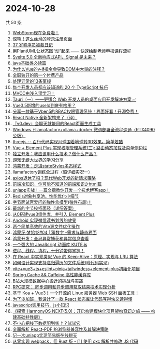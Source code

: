 # 2024-10-28

共 50 条

<!-- BEGIN JUEJIN -->
<!-- 最后更新时间 2024-10-28 01:13:05 +0800 -->
1. [WebStorm现在免费啦！](https://juejin.cn/post/7429381641700048923)
1. [惊艳！这么丝滑的登录注册页面](https://juejin.cn/post/7429393194482483235)
1. [37 岁程序员被裁日记](https://juejin.cn/post/7430031817254944805)
1. [用PlantUML让状态图“动”起来 —— 快速绘制老师申报课程流程](https://juejin.cn/post/7429612898833219638)
1. [Svelte 5.0 全新响应式API，Signal 是未来？](https://juejin.cn/post/7429151185884987430)
1. [java基础类必读篇](https://juejin.cn/post/7429373097238888485)
1. [为什么Vue的v-if指令会导致DOM中大量的<!-- v-if -->注释？](https://juejin.cn/post/7429361742713126949)
1. [全职独开的第一个付费产品](https://juejin.cn/post/7429732900261855295)
1. [处理异常的13条军规](https://juejin.cn/post/7429267019445387276)
1. [每个开发人员都应该知道的 20 个 TypeScript 技巧](https://juejin.cn/post/7429384221670735881)
1. [MVCC由浅入深学习！](https://juejin.cn/post/7429907830331195442)
1. [Tauri（一）——更适合 Web 开发人员的桌面应用开发解决方案 ✅](https://juejin.cn/post/7429230912292585513)
1. [Vue3.5新增的useId到底有啥用？](https://juejin.cn/post/7429411484307161127)
1. [分享一款基于Vben5的RBAC权限管理系统！界面好看！开源免费！](https://juejin.cn/post/7429679888543694902)
1. [React Native 全新架构来了（译）](https://juejin.cn/post/7429390574964801536)
1. [『v0.dev』会聊天就能用的React页面生成工具](https://juejin.cn/post/7429001991126974504)
1. [Windows下llamafactory+ollama+docker 微调部署全流程速通（RTX4090公版）](https://juejin.cn/post/7429553580569870387)
1. [threejs -- 百行代码实现月球围着地球转3D效果，简单炫酷](https://juejin.cn/post/7429203356500394034)
1. [Vue + Element Plus 实现权限管理系统(三): 路由动态加载及菜单侧边栏](https://juejin.cn/post/7429166657968373775)
1. [独立开发：我应该用什么技术？做什么产品？](https://juejin.cn/post/7430272790773661750)
1. [游戏无缝大世界的学习分享](https://juejin.cn/post/7429306052069326848)
1. [鸿蒙开发：走进stateStyles多态样式](https://juejin.cn/post/7429211109632671759)
1. [llamafactory训练全过程（超详细实况一）](https://juejin.cn/post/7429603208882159654)
1. [axios退休了吗？现代Web开发的新请求策略](https://juejin.cn/post/7429368450047901736)
1. [前端冷知识，你可能不知道的前端知识之html篇](https://juejin.cn/post/7429984977113645056)
1. [uniapp实战！一篇文章教你开发一个技术博客app！](https://juejin.cn/post/7429640202836017204)
1. [Redis对象共享池，性能优化小细节](https://juejin.cn/post/7429370439938048034)
1. [字节面试官爱问的弹性盒模型(弹性布局)！](https://juejin.cn/post/7429326083664052278)
1. [最新的字节校招面经（详细答案）](https://juejin.cn/post/7429735584896090122)
1. [从0搭建vue3组件库，并引入 Element Plus](https://juejin.cn/post/7429544399104311334)
1. [Android 实现微信读书划线的效果](https://juejin.cn/post/7429738006230630434)
1. [两个简单高效的Vite源文件优化操作](https://juejin.cn/post/7429203127926800399)
1. [鸿蒙纪·梦始卷#04 | 猜数字 -需求与静态界面](https://juejin.cn/post/7429545654358310947)
1. [鸿蒙开发：全局异常捕获和异常信息查看](https://juejin.cn/post/7429258147498622986)
1. [一个强大的 JavaScript 动画库 KUTE.js](https://juejin.cn/post/7429367610296991771)
1. [进程、线程、协程，十分钟带你掌握！](https://juejin.cn/post/7429591580799909925)
1. [在 React 中实现类似 Vue 的 Keep-Alive：原理、实现与 LRU 算法](https://juejin.cn/post/7429945275140685876)
1. [如何设计实现支持递归遍历的文件系统(附代码实现)](https://juejin.cn/post/7429945275139211316)
1. [vite+vue3+ts+eslint+pinia+tailwindcss+element-plus初始化项目](https://juejin.cn/post/7429217105226481701)
1. [Spring Cache && Caffeine 高性能缓存库](https://juejin.cn/post/7429004133083742248)
1. [B站大规模数据中心搬迁的挑战与实践](https://juejin.cn/post/7429555223251615807)
1. [RPC研究： 同步调用和异步调用获取结果技术实现分析](https://juejin.cn/post/7429914723532832818)
1. [基于 Koa + Vue3！一个开源的 Linux 服务器 Web SSH 面板工具！](https://juejin.cn/post/7429367582857805874)
1. [为了少加班，我设计了一款 React 状态库让代码写得快又读得懂](https://juejin.cn/post/7429359280774840339)
1. [javascript实用技巧，js小知识](https://juejin.cn/post/7429982274627502132)
1. [ 《探索 HarmonyOS NEXT(5.0)：开启构建模块化项目架构奇幻之旅 —— 构建基础特性层》](https://juejin.cn/post/7429590344205418523)
1. [不小心把线下数据配到线上？试试它](https://juejin.cn/post/7429542963603701814)
1. [全面解析 React-PDF 的浏览器兼容性及其解决策略](https://juejin.cn/post/7429411484306128935)
1. [记一次uniapp实现简易版在线聊天](https://juejin.cn/post/7429391382173876224)
1. [从零实现 webpack，但 Rust 版 - [1] 使用 oxc 解析并修改 JS 代码](https://juejin.cn/post/7429164254592385043)
<!-- END JUEJIN -->